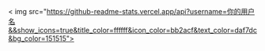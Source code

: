 < img src="https://github-readme-stats.vercel.app/api?username=你的用户名&&show_icons=true&title_color=ffffff&icon_color=bb2acf&text_color=daf7dc&bg_color=151515">
